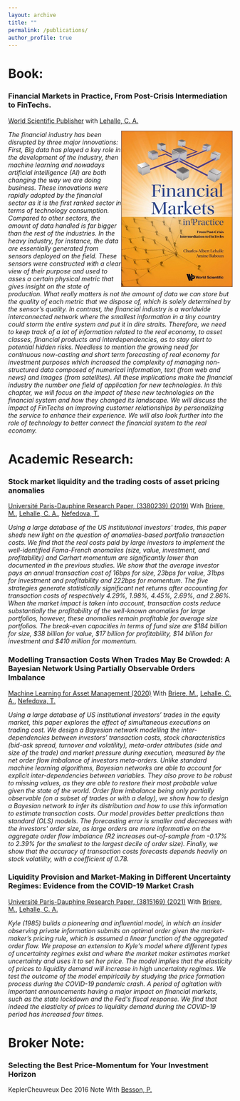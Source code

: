 ```yaml
---
layout: archive
title: ""
permalink: /publications/
author_profile: true
---
```



Book:
======

### Financial Markets in Practice, From Post-Crisis Intermediation to FinTechs.
[World Scientific Publisher](https://worldscientific.com/worldscibooks/10.1142/12731#t=aboutBook)
with [Lehalle, C. A.](https://ae.linkedin.com/in/lehalle)

<img align="right" width="250" height="350" src="https://github.com/amineraboun/amineraboun.github.io/raw/master/images/Mybook_cover.jfif">

*The financial industry has been disrupted by three major innovations: First, Big data has played a key role in the development of the industry, then machine learning and nowadays artificial intelligence (AI) are both changing the way we are doing business. These innovations were rapidly adopted by the financial sector as it is the first ranked sector in terms of technology consumption. Compared to other sectors, the amount of data handled is far bigger than the rest of the industries. In the heavy industry, for instance, the data are essentially generated from sensors deployed on the field. These sensors were constructed with a clear view of their purpose and used to asses a certain physical metric that gives insight on the state of production. What really matters is not the amount of data we can store but the quality of each metric that we dispose of, which is solely determined by the sensor’s quality. In contrast, the financial industry is a worldwide interconnected network where the smallest information in a tiny country could storm the entire system and put it in dire straits. Therefore, we need to keep track of a lot of information related to the real economy, to asset classes, financial products and interdependencies, as to stay alert to potential hidden risks. Needless to mention the growing need for continuous now-casting and short term forecasting of real economy for investment purposes which increased the complexity of managing non-structured data composed of numerical information, text (from web and news) and images (from satellites). All these implications make the financial industry the number one field of application for new technologies. In this chapter, we will focus on the impact of these new technologies on the financial system and how they changed its landscape. We will discuss the impact of FinTechs on improving customer relationships by personalizing the service to enhance their experience. We will also look further into the role of technology to better connect the financial system to the real economy.*



Academic Research:
======

### Stock market liquidity and the trading costs of asset pricing anomalies
[Université Paris-Dauphine Research Paper, (3380239) (2019)](https://papers.ssrn.com/sol3/papers.cfm?abstract_id=3380239)
With [Briere, M.](http://mariebriere.fr), [Lehalle, C. A.](https://ae.linkedin.com/in/lehalle), [Nefedova, T.](https://www.tamaranefedova.com/home)

*Using a large database of the US institutional investors' trades, this paper sheds new light on the question of anomalies-based portfolio transaction costs. We find that the real costs paid by large investors to implement the well-identified Fama-French anomalies (size, value, investment, and profitability) and Carhart momentum are significantly lower than documented in the previous studies. We show that the average investor pays an annual transaction cost of 16bps for size, 23bps for value, 31bps for investment and profitability and 222bps for momentum. The five strategies generate statistically significant net returns after accounting for transaction costs of respectively 4.29%, 1.98%, 4.45%, 2.69%, and 2.86%. When the market impact is taken into account, transaction costs reduce substantially the profitability of the well-known anomalies for large portfolios, however, these anomalies remain profitable for average size portfolios. The break-even capacities in terms of fund size are \$184 billion for size, \$38 billion for value, \$17 billion for profitability, \$14 billion for investment and \$410 million for momentum.* 


### Modelling Transaction Costs When Trades May Be Crowded: A Bayesian Network Using Partially Observable Orders Imbalance
[Machine Learning for Asset Management (2020)](https://papers.ssrn.com/sol3/papers.cfm?abstract_id=3420665)
With [Briere, M.](http://mariebriere.fr), [Lehalle, C. A.](https://ae.linkedin.com/in/lehalle), [Nefedova, T.](https://www.tamaranefedova.com/home)

*Using a large database of US institutional investors’ trades in the equity market, this paper explores the effect of simultaneous executions on trading cost. We design a Bayesian network modelling the inter-dependencies between investors’ transaction costs, stock characteristics (bid-ask spread, turnover and volatility), meta-order attributes (side and size of the trade) and market pressure during execution, measured by the net order flow imbalance of investors meta-orders. Unlike standard machine learning algorithms, Bayesian networks are able to account for explicit inter-dependencies between variables. They also prove to be robust to missing values, as they are able to restore their most probable value given the state of the world. Order flow imbalance being only partially observable (on a subset of trades or with a delay), we show how to design a Bayesian network to infer its distribution and how to use this information to estimate transaction costs. Our model provides better predictions than standard (OLS) models. The forecasting error is smaller and decreases with the investors' order size, as large orders are more informative on the aggregate order flow imbalance (R2 increases out-of-sample from -0.17% to 2.39% for the smallest to the largest decile of order size). Finally, we show that the accuracy of transaction costs forecasts depends heavily on stock volatility, with a coefficient of 0.78.*


### Liquidity Provision and Market-Making in Different Uncertainty Regimes: Evidence from the COVID-19 Market Crash
[Université Paris-Dauphine Research Paper, (3815169) (2021)](https://papers.ssrn.com/sol3/papers.cfm?abstract_id=3815169)
With [Briere, M.](http://mariebriere.fr), [Lehalle, C. A.](https://ae.linkedin.com/in/lehalle)

*Kyle (1985) builds a pioneering and influential model, in which an insider observing private information submits an optimal order given the market-maker’s pricing rule, which is assumed a linear function of the aggregated order flow. We propose an extension to Kyle's model where different types of uncertainty regimes exist and where the market maker estimates market uncertainty and uses it to set her price. The model implies that the elasticity of prices to liquidity demand will increase in high uncertainty regimes. We test the outcome of the model empirically by studying the price formation process during the COVID-19 pandemic crash. A period of agitation with important announcements having a major impact on financial markets, such as the state lockdown and the Fed's fiscal response. We find that indeed the elasticity of prices to liquidity demand during the COVID-19 period has increased four times.*




Broker Note:
======

### Selecting the Best Price-Momentum for Your Investment Horizon
KeplerCheuvreux Dec 2016 Note
With [Besson, P.](https://www.linkedin.com/in/paul-besson-56b5391/?originalSubdomain=fr)

